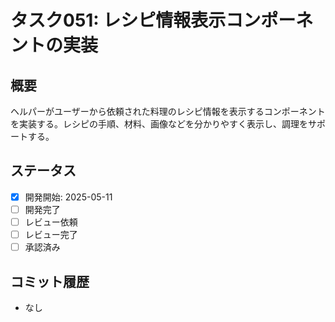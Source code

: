 # タスク051: レシピ情報表示コンポーネントの実装

## 概要
ヘルパーがユーザーから依頼された料理のレシピ情報を表示するコンポーネントを実装する。レシピの手順、材料、画像などを分かりやすく表示し、調理をサポートする。

## ステータス
- [x] 開発開始: 2025-05-11
- [ ] 開発完了
- [ ] レビュー依頼
- [ ] レビュー完了
- [ ] 承認済み

## コミット履歴
- なし
